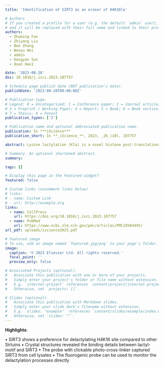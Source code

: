```yaml
---
title: 'Identification of SIRT3 as an eraser of H4K16la'

# Authors
# If you created a profile for a user (e.g. the default `admin` user), write the username (folder name) here
# and it will be replaced with their full name and linked to their profile.
authors:
  - Zhuming Fan
  - Zhiyang Liu
  - Nan Zhang
  - Wenyu Wei
  - admin
  - Hongyan Sun
  - Quan Hao1

date: '2023-08-28'
doi: 10.1016/j.isci.2023.107757

# Schedule page publish date (NOT publication's date).
publishDate: '2023-08-28T00:00:00Z'

# Publication type.
# Legend: 0 = Uncategorized; 1 = Conference paper; 2 = Journal article;
# 3 = Preprint / Working Paper; 4 = Report; 5 = Book; 6 = Book section;
# 7 = Thesis; 8 = Patent
publication_types: ['2']

# Publication name and optional abbreviated publication name.
publication: In ***iScience***
publication_short: In **_iScience_**, 2023, _26_(10), 107757

abstract: Lysine lactylation (Kla) is a novel histone post-translational modification discovered in late 2019. Later, HDAC1-3, were identified as the robust Kla erasers. While the Sirtuin family proteins showed weak eraser activities toward Kla, as reported. However, the catalytic mechanisms and physiological functions of HDACs and Sirtuins are not identical. In this study, we observed that SIRT3 exhibits a higher eraser activity against the H4K16la site than the other human Sirtuins. Crystal structures revealed the detailed binding mechanisms between lactyl-lysine peptides and SIRT3. Furthermore, a chemical probe, p-H4K16laAlk, was developed to capture potential Kla erasers from cell lysates. SIRT3 was captured by this probe and detected via proteomic analysis. And another chemical probe, p-H4K16la-NBD, was developed to detect the eraser-Kla delactylation processes directly via fluorescence indication. Our findings and chemical probes provide new directions for further investigating Kla and its roles in gene transcription regulation.

# Summary. An optional shortened abstract.
summary:  

tags: []

# Display this page in the Featured widget?
featured: false

# Custom links (uncomment lines below)
# links:
# - name: Custom Link
#   url: http://example.org 
links:
  - name: CellPress
    url: https://doi.org/10.1016/j.isci.2023.107757
  - name: PubMed
    url: https://www.ncbi.nlm.nih.gov/pmc/articles/PMC10504495/
url_pdf: uploads/iscience2023.pdf

# Featured image
# To use, add an image named `featured.jpg/png` to your page's folder.
image:
  caption: '© 2023 Elsevier Ltd. All rights reserved.'
  focal_point: ''
  preview_only: false

# Associated Projects (optional).
#   Associate this publication with one or more of your projects.
#   Simply enter your project's folder or file name without extension.
#   E.g. `internal-project` references `content/project/internal-project/index.md`.
#   Otherwise, set `projects: []`.

# Slides (optional).
#   Associate this publication with Markdown slides.
#   Simply enter your slide deck's filename without extension.
#   E.g. `slides: "example"` references `content/slides/example/index.md`.
#   Otherwise, set `slides: ""`.
---
```

**Highlights**:

• SIRT3 shows a preference for delactylating H4K16 site compared to other Sirtuins
• Crystal structures revealed the binding details between lactyl-motif and SIRT3
• The probe with clickable photo-cross-linker captured SIRT3 from cell lysates
• The fluorogenic probe can be used to monitor the delactylation processes directly
